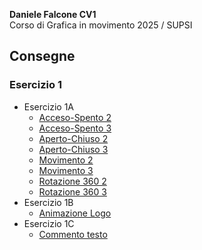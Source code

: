 **Daniele Falcone CV1**  
Corso di Grafica in movimento 2025 / SUPSI  




## Consegne   
### Esercizio 1   
- Esercizio 1A
	- [Acceso-Spento 2]() 
	- [Acceso-Spento 3]() 
	- [Aperto-Chiuso 2]() 
	- [Aperto-Chiuso 3]() 
	- [Movimento 2]() 
	- [Movimento 3]() 
	- [Rotazione 360 2]() 
	- [Rotazione 360 3]()    
- Esercizio 1B
	- [Animazione Logo](https://dadiccs.github.io/gim/esercizio_1B/index.html) 
- Esercizio 1C
	- [Commento testo]()
